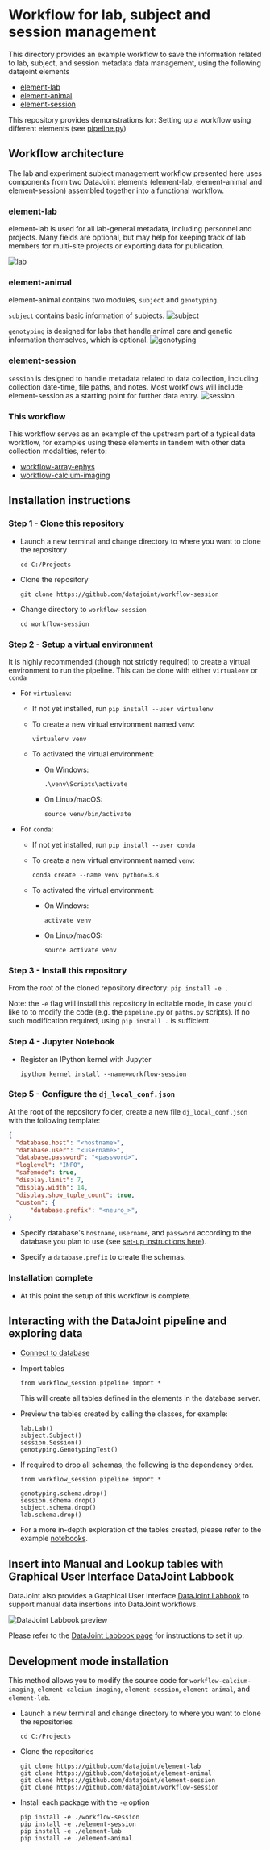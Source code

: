 # Workflow for lab, subject and session management

This directory provides an example workflow to save the information related to lab, subject, and session metadata data management, using the following datajoint elements
+ [element-lab](https://github.com/datajoint/element-lab)
+ [element-animal](https://github.com/datajoint/element-animal)
+ [element-session](https://github.com/datajoint/element-session)

This repository provides demonstrations for:
Setting up a workflow using different elements (see [pipeline.py](workflow_session/pipeline.py))

## Workflow architecture
The lab and experiment subject management workflow presented here uses components from two DataJoint elements (element-lab, element-animal and element-session) assembled together into a functional workflow.

### element-lab

element-lab is used for all lab-general metadata, including personnel and projects. Many fields are optional, but may help for keeping track of lab members for multi-site projects or exporting data for publication.

![lab](images/lab_diagram.svg)

### element-animal

element-animal contains two modules, `subject` and `genotyping`.

`subject` contains basic information of subjects.
![subject](images/subject_diagram.svg)

`genotyping` is designed for labs that handle animal care and genetic information themselves, which is optional.
![genotyping](images/genotyping_diagram.svg)

### element-session
`session` is designed to handle metadata related to data collection, including collection date-time, file paths, and notes. Most workflows will include element-session as a starting point for further data entry.
![session](images/session_diagram.png)

### This workflow
This workflow serves as an example of the upstream part of a typical data workflow, for examples using these elements in tandem with other data collection modalities, refer to:

+ [workflow-array-ephys](https://github.com/datajoint/workflow-array-ephys)
+ [workflow-calcium-imaging](https://github.com/datajoint/workflow-calcium-imaging)


## Installation instructions

### Step 1 - Clone this repository

+ Launch a new terminal and change directory to where you want to clone the repository
    ```
    cd C:/Projects
    ```
+ Clone the repository
    ```
    git clone https://github.com/datajoint/workflow-session
    ```
+ Change directory to `workflow-session`
    ```
    cd workflow-session
    ```

### Step 2 - Setup a virtual environment
It is highly recommended (though not strictly required) to create a virtual environment to run the pipeline. This can be done with either `virtualenv` or `conda`

+ For `virtualenv`:

    + If not yet installed, run `pip install --user virtualenv`

    + To create a new virtual environment named `venv`:
        ```
        virtualenv venv
        ```

    + To activated the virtual environment:
        + On Windows:
            ```
            .\venv\Scripts\activate
            ```

        + On Linux/macOS:
            ```
            source venv/bin/activate
            ```
+ For `conda`:
    + If not yet installed, run `pip install --user conda`

    + To create a new virtual environment named `venv`:
        ```
        conda create --name venv python=3.8
        ```

    + To activated the virtual environment:
        + On Windows:
            ```
            activate venv
            ```

        + On Linux/macOS:
            ```
            source activate venv
            ```

### Step 3 - Install this repository

From the root of the cloned repository directory:
    ```
    pip install -e .
    ```

Note: the `-e` flag will install this repository in editable mode,
in case you'd like to to modify the code (e.g. the `pipeline.py` or `paths.py` scripts).
If no such modification required, using `pip install .` is sufficient.


### Step 4 - Jupyter Notebook
+ Register an IPython kernel with Jupyter
    ```
    ipython kernel install --name=workflow-session
    ```

### Step 5 - Configure the `dj_local_conf.json`

At the root of the repository folder,
create a new file `dj_local_conf.json` with the following template:

```json
{
  "database.host": "<hostname>",
  "database.user": "<username>",
  "database.password": "<password>",
  "loglevel": "INFO",
  "safemode": true,
  "display.limit": 7,
  "display.width": 14,
  "display.show_tuple_count": true,
  "custom": {
      "database.prefix": "<neuro_>",
}
```

+ Specify database's `hostname`, `username`, and `password` according to the database you plan to use (see [set-up instructions here](https://tutorials.datajoint.io/setting-up/get-database.html)).

+ Specify a `database.prefix` to create the schemas.


### Installation complete

+ At this point the setup of this workflow is complete.


## Interacting with the DataJoint pipeline and exploring data

+ [Connect to database](https://tutorials.datajoint.io/setting-up/get-database.html)

+ Import tables
    ```
    from workflow_session.pipeline import *
    ```
    This will create all tables defined in the elements in the database server.

+ Preview the tables created by calling the classes, for example:
    ```
    lab.Lab()
    subject.Subject()
    session.Session()
    genotyping.GenotypingTest()
    ```

+ If required to drop all schemas, the following is the dependency order.
    ```
    from workflow_session.pipeline import *

    genotyping.schema.drop()
    session.schema.drop()
    subject.schema.drop()
    lab.schema.drop()
    ```

+ For a more in-depth exploration of the tables created, please refer to the example [notebooks](notebooks/1_Explore_Workflow.ipynb).


## Insert into Manual and Lookup tables with Graphical User Interface DataJoint Labbook

DataJoint also provides a Graphical User Interface [DataJoint Labbook](https://github.com/datajoint/datajoint-labbook) to support manual data insertions into DataJoint workflows.

![DataJoint Labbook preview](images/DataJoint_Labbook.png)

Please refer to the [DataJoint Labbook page](https://github.com/datajoint/datajoint-labbook) for instructions to set it up.

## Development mode installation

This method allows you to modify the source code for `workflow-calcium-imaging`, `element-calcium-imaging`, `element-session`, `element-animal`, and `element-lab`.

+ Launch a new terminal and change directory to where you want to clone the repositories
    ```
    cd C:/Projects
    ```
+ Clone the repositories
    ```
    git clone https://github.com/datajoint/element-lab
    git clone https://github.com/datajoint/element-animal
    git clone https://github.com/datajoint/element-session
    git clone https://github.com/datajoint/workflow-session
    ```
+ Install each package with the `-e` option
    ```
    pip install -e ./workflow-session
    pip install -e ./element-session
    pip install -e ./element-lab
    pip install -e ./element-animal
    ```
